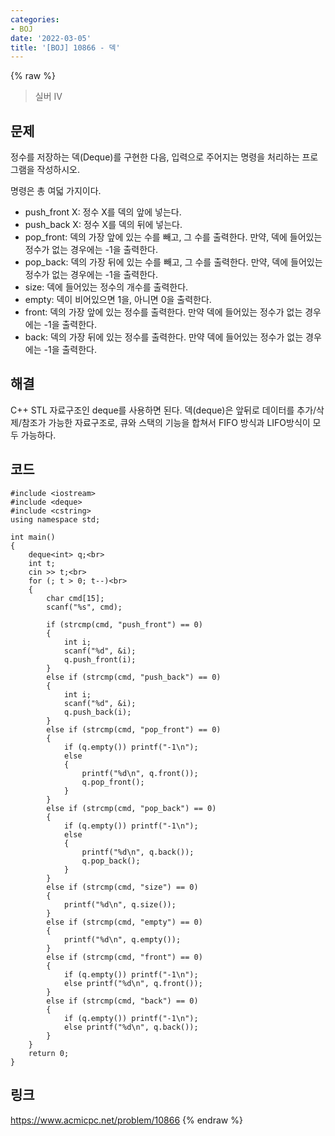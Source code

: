 ```yaml
---
categories:
- BOJ
date: '2022-03-05'
title: '[BOJ] 10866 - 덱'
---
```


{% raw %}
>실버 IV

## 문제
정수를 저장하는 덱(Deque)를 구현한 다음, 입력으로 주어지는 명령을 처리하는 프로그램을 작성하시오.

명령은 총 여덟 가지이다.
-   push_front X: 정수 X를 덱의 앞에 넣는다.
-   push_back X: 정수 X를 덱의 뒤에 넣는다.
-   pop_front: 덱의 가장 앞에 있는 수를 빼고, 그 수를 출력한다. 만약, 덱에 들어있는 정수가 없는 경우에는 -1을 출력한다.
-   pop_back: 덱의 가장 뒤에 있는 수를 빼고, 그 수를 출력한다. 만약, 덱에 들어있는 정수가 없는 경우에는 -1을 출력한다.
-   size: 덱에 들어있는 정수의 개수를 출력한다.
-   empty: 덱이 비어있으면 1을, 아니면 0을 출력한다.
-   front: 덱의 가장 앞에 있는 정수를 출력한다. 만약 덱에 들어있는 정수가 없는 경우에는 -1을 출력한다.
-   back: 덱의 가장 뒤에 있는 정수를 출력한다. 만약 덱에 들어있는 정수가 없는 경우에는 -1을 출력한다.

##  해결
C++ STL 자료구조인 deque를 사용하면 된다. 덱(deque)은 앞뒤로 데이터를 추가/삭제/참조가 가능한 자료구조로, 큐와 스택의 기능을 합쳐서 FIFO 방식과 LIFO방식이 모두 가능하다.

## 코드
```
#include <iostream>
#include <deque>
#include <cstring>
using namespace std;

int main()
{
	deque<int> q;<br>
	int t;
	cin >> t;<br>
	for (; t > 0; t--)<br>
	{
		char cmd[15];
		scanf("%s", cmd);

		if (strcmp(cmd, "push_front") == 0)
		{
			int i;
			scanf("%d", &i);
			q.push_front(i);
		}
		else if (strcmp(cmd, "push_back") == 0)
		{
			int i;
			scanf("%d", &i);
			q.push_back(i);
		}
		else if (strcmp(cmd, "pop_front") == 0)
		{
			if (q.empty()) printf("-1\n");
			else
			{
				printf("%d\n", q.front());
				q.pop_front();
			}
		}
		else if (strcmp(cmd, "pop_back") == 0)
		{
			if (q.empty()) printf("-1\n");
			else
			{
				printf("%d\n", q.back());
				q.pop_back();
			}
		}
		else if (strcmp(cmd, "size") == 0)
		{
			printf("%d\n", q.size());
		}
		else if (strcmp(cmd, "empty") == 0)
		{
			printf("%d\n", q.empty());
		}
		else if (strcmp(cmd, "front") == 0)
		{
			if (q.empty()) printf("-1\n");
			else printf("%d\n", q.front());
		}
		else if (strcmp(cmd, "back") == 0)
		{
			if (q.empty()) printf("-1\n");
			else printf("%d\n", q.back());
		}
	}
	return 0;
}
```

## 링크
https://www.acmicpc.net/problem/10866
{% endraw %}